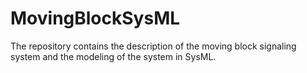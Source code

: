 # MovingBlockSysML
The repository contains the description of the moving block signaling system and the modeling of the system in SysML.
